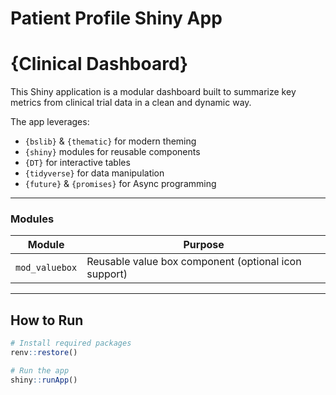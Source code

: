 # Patient Profile Shiny App


# {Clinical Dashboard} 

This Shiny application is a modular dashboard built to summarize key metrics from clinical trial data in a clean and dynamic way.  

The app leverages:
- `{bslib}` & `{thematic}` for modern theming
- `{shiny}` modules for reusable components
- `{DT}` for interactive tables
- `{tidyverse}` for data manipulation
- `{future}` & `{promises}` for Async programming 

---


### Modules

| Module | Purpose |
|--------|---------|
| `mod_valuebox` | Reusable value box component (optional icon support) |

---

## How to Run

```r
# Install required packages
renv::restore()

# Run the app
shiny::runApp()
